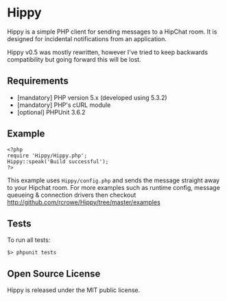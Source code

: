 Hippy
=====

Hippy is a simple PHP client for sending messages to a HipChat room. It is designed for incidental notifications from an application.

Hippy v0.5 was mostly rewritten, however I've tried to keep backwards compatibility but going forward this will be lost.

Requirements
------------

* [mandatory] PHP version 5.x (developed using 5.3.2)
* [mandatory] PHP's cURL module
* [optional]  PHPUnit 3.6.2

Example
-------

	<?php
	require 'Hippy/Hippy.php';
	Hippy::speak('Build successful');
	?>
	
This example uses `Hippy/config.php` and sends the message straight away to your Hipchat room. For more examples such as runtime config, message queueing & connection drivers then checkout <http://github.com/rcrowe/Hippy/tree/master/examples>

Tests
-----

To run all tests:

	$> phpunit tests
	
Open Source License
-------------------

Hippy is released under the MIT public license.